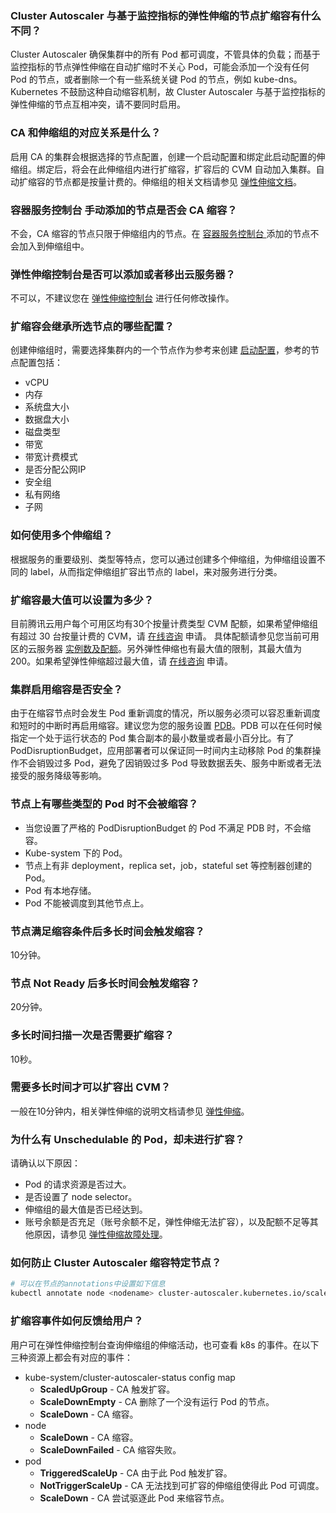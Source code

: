 ### Cluster Autoscaler 与基于监控指标的弹性伸缩的节点扩缩容有什么不同？

Cluster Autoscaler 确保集群中的所有 Pod 都可调度，不管具体的负载；而基于监控指标的节点弹性伸缩在自动扩缩时不关心 Pod，可能会添加一个没有任何 Pod 的节点，或者删除一个有一些系统关键 Pod 的节点，例如 kube-dns。Kubernetes 不鼓励这种自动缩容机制，故 Cluster Autoscaler 与基于监控指标的弹性伸缩的节点互相冲突，请不要同时启用。

### CA 和伸缩组的对应关系是什么？

启用 CA 的集群会根据选择的节点配置，创建一个启动配置和绑定此启动配置的伸缩组。绑定后，将会在此伸缩组内进行扩缩容，扩容后的 CVM 自动加入集群。自动扩缩容的节点都是按量计费的。伸缩组的相关文档请参见 [弹性伸缩文档](https://cloud.tencent.com/document/product/377)。

### 容器服务控制台 手动添加的节点是否会 CA 缩容？

不会，CA 缩容的节点只限于伸缩组内的节点。在 [容器服务控制台 ](https://console.cloud.tencent.com/tke2) 添加的节点不会加入到伸缩组中。

### 弹性伸缩控制台是否可以添加或者移出云服务器？

不可以，不建议您在 [弹性伸缩控制台](https://console.cloud.tencent.com/autoscaling) 进行任何修改操作。

### 扩缩容会继承所选节点的哪些配置？

创建伸缩组时，需要选择集群内的一个节点作为参考来创建 [启动配置](https://cloud.tencent.com/document/product/377/8543)，参考的节点配置包括：
 - vCPU
 - 内存
 - 系统盘大小
 - 数据盘大小
 - 磁盘类型
 - 带宽
 - 带宽计费模式
 - 是否分配公网IP
 - 安全组
 - 私有网络
 - 子网

### 如何使用多个伸缩组？

根据服务的重要级别、类型等特点，您可以通过创建多个伸缩组，为伸缩组设置不同的 label，从而指定伸缩组扩容出节点的 label，来对服务进行分类。

### 扩缩容最大值可以设置为多少？

目前腾讯云用户每个可用区均有30个按量计费类型 CVM 配额，如果希望伸缩组有超过 30 台按量计费的 CVM，请 [在线咨询](https://cloud.tencent.com/online-service?from=doc_457) 申请。
具体配额请参见您当前可用区的云服务器 [实例数及配额](https://console.cloud.tencent.com/cvm/overview)。另外弹性伸缩也有最大值的限制，其最大值为200。如果希望弹性伸缩超过最大值，请 [在线咨询](https://cloud.tencent.com/online-service?from=doc_457) 申请。

### 集群启用缩容是否安全？

由于在缩容节点时会发生 Pod 重新调度的情况，所以服务必须可以容忍重新调度和短时的中断时再启用缩容。建议您为您的服务设置 [PDB](https://kubernetes.io/docs/tasks/run-application/configure-pdb/)。PDB 可以在任何时候指定一个处于运行状态的 Pod 集合副本的最小数量或者最小百分比。有了 PodDisruptionBudget，应用部署者可以保证同一时间内主动移除 Pod 的集群操作不会销毁过多 Pod，避免了因销毁过多 Pod 导致数据丢失、服务中断或者无法接受的服务降级等影响。

### 节点上有哪些类型的 Pod 时不会被缩容？

 - 当您设置了严格的 PodDisruptionBudget 的 Pod 不满足 PDB 时，不会缩容。
 - Kube-system 下的 Pod。
 - 节点上有非 deployment，replica set，job，stateful set 等控制器创建的 Pod。
 - Pod 有本地存储。
 - Pod 不能被调度到其他节点上。

### 节点满足缩容条件后多长时间会触发缩容？

10分钟。

### 节点 Not Ready 后多长时间会触发缩容？

20分钟。

### 多长时间扫描一次是否需要扩缩容？

10秒。

### 需要多长时间才可以扩容出 CVM？

一般在10分钟内，相关弹性伸缩的说明文档请参见 [弹性伸缩](https://cloud.tencent.com/document/product/377)。

### 为什么有 Unschedulable 的 Pod，却未进行扩容？

请确认以下原因：
- Pod 的请求资源是否过大。
- 是否设置了 node selector。
- 伸缩组的最大值是否已经达到。
- 账号余额是否充足（账号余额不足，弹性伸缩无法扩容），以及配额不足等其他原因，请参见 [弹性伸缩故障处理](https://cloud.tencent.com/document/product/377/8626)。


### 如何防止 Cluster Autoscaler 缩容特定节点？

``` sh
# 可以在节点的annotations中设置如下信息
kubectl annotate node <nodename> cluster-autoscaler.kubernetes.io/scale-down-disabled=true
```


### 扩缩容事件如何反馈给用户？

用户可在弹性伸缩控制台查询伸缩组的伸缩活动，也可查看 k8s 的事件。在以下三种资源上都会有对应的事件：
- kube-system/cluster-autoscaler-status config map
    - **ScaledUpGroup** - CA 触发扩容。
    - **ScaleDownEmpty** - CA 删除了一个没有运行 Pod 的节点。
    - **ScaleDown** - CA 缩容。
- node
    - **ScaleDown** - CA 缩容。
    - **ScaleDownFailed** - CA 缩容失败。
- pod
    - **TriggeredScaleUp** - CA 由于此 Pod 触发扩容。
    - **NotTriggerScaleUp** - CA 无法找到可扩容的伸缩组使得此 Pod 可调度。
    - **ScaleDown** - CA 尝试驱逐此 Pod 来缩容节点。








